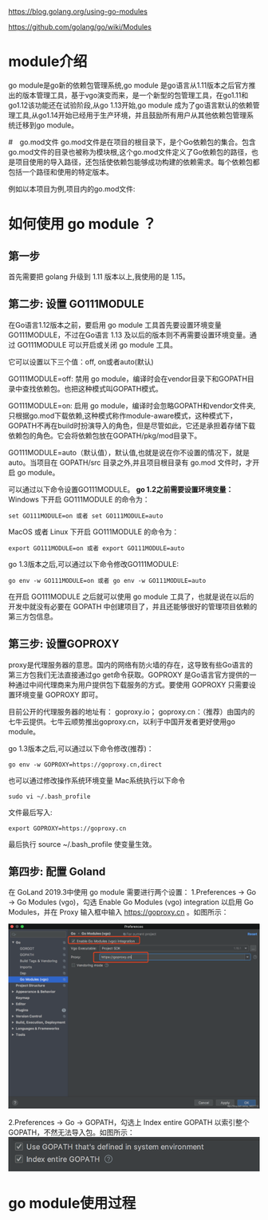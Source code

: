 <!--
 * @Author: your name
 * @Date: 2021-04-08 09:47:15
 * @LastEditTime: 2021-04-08 10:12:22
 * @LastEditors: Please set LastEditors
 * @Description: In User Settings Edit
 * @FilePath: /go_notes/docs/go modules.md
 * ＠reference : https://blog.csdn.net/qq_34021712/article/details/109146367
-->
https://blog.golang.org/using-go-modules

https://github.com/golang/go/wiki/Modules

# module介绍
go module是go新的依赖包管理系统,go module 是go语言从1.11版本之后官方推出的版本管理工具，基于vgo演变而来，是一个新型的包管理工具，在go1.11和go1.12该功能还在试验阶段,从go 1.13开始,go module 成为了go语言默认的依赖管理工具,从go1.14开始已经用于生产环境，并且鼓励所有用户从其他依赖包管理系统迁移到go module。


#　go.mod文件
go.mod文件是在项目的根目录下，是个Go依赖包的集合。包含go.mod文件的目录也被称为模块根,这个go.mod文件定义了Go依赖包的路径，也是项目使用的导入路径，还包括使依赖包能够成功构建的依赖需求。每个依赖包都包括一个路径和使用的特定版本。

例如以本项目为例,项目内的go.mod文件:


# 如何使用 go module ？

## 第一步
首先需要把 golang 升级到 1.11 版本以上,我使用的是 1.15。

## 第二步: 设置 GO111MODULE
在Go语言1.12版本之前，要启用 go module 工具首先要设置环境变量 GO111MODULE，不过在Go语言 1.13 及以后的版本则不再需要设置环境变量。通过 GO111MODULE 可以开启或关闭 go module 工具。

它可以设置以下三个值：off, on或者auto(默认)

GO111MODULE=off: 禁用 go module，编译时会在vendor目录下和GOPATH目录中查找依赖包。也把这种模式叫GOPATH模式。

GO111MODULE=on: 启用 go module，编译时会忽略GOPATH和vendor文件夹,只根据go.mod下载依赖,这种模式称作module-aware模式，这种模式下，GOPATH不再在build时扮演导入的角色，但是尽管如此，它还是承担着存储下载依赖包的角色。它会将依赖包放在GOPATH/pkg/mod目录下。

GO111MODULE=auto（默认值），默认值,也就是说在你不设置的情况下，就是auto。当项目在 GOPATH/src 目录之外,并且项目根目录有 go.mod 文件时，才开启 go module。

可以通过以下命令设置GO111MODULE。
<b>go 1.2之前需要设置环境变量：</b>
Windows 下开启 GO111MODULE 的命令为：
```
set GO111MODULE=on 或者 set GO111MODULE=auto
```

MacOS 或者 Linux 下开启 GO111MODULE 的命令为：
```
export GO111MODULE=on 或者 export GO111MODULE=auto
```
go 1.3版本之后,可以通过以下命令修改GO111MODULE:

```
go env -w GO111MODULE=on 或者 go env -w GO111MODULE=auto
```

在开启 GO111MODULE 之后就可以使用 go module 工具了，也就是说在以后的开发中就没有必要在 GOPATH 中创建项目了，并且还能够很好的管理项目依赖的第三方包信息。

## 第三步: 设置GOPROXY

proxy是代理服务器的意思。国内的网络有防火墙的存在，这导致有些Go语言的第三方包我们无法直接通过go get命令获取。GOPROXY 是Go语言官方提供的一种通过中间代理商来为用户提供包下载服务的方式。要使用 GOPROXY 只需要设置环境变量 GOPROXY 即可。

目前公开的代理服务器的地址有：
goproxy.io；
goproxy.cn：（推荐）由国内的七牛云提供。七牛云顺势推出goproxy.cn，以利于中国开发者更好使用go module。


go 1.3版本之后,可以通过以下命令修改(推荐)：

```
go env -w GOPROXY=https://goproxy.cn,direct
```

也可以通过修改操作系统环境变量
Mac系统执行以下命令

```
sudo vi ~/.bash_profile
```

文件最后写入:

```
export GOPROXY=https://goproxy.cn
```

最后执行 source ~/.bash_profile 使变量生效。

## 第四步: 配置 Goland

在 GoLand 2019.3中使用 go module 需要进行两个设置：
1.Preferences -> Go -> Go Modules (vgo)，勾选 Enable Go Modules (vgo) integration 以启用 Go Modules，并在 Proxy 输入框中输入 https://goproxy.cn 。如图所示：

![](./../assets/goland配置gomodules.png)

2.Preferences -> Go -> GOPATH，勾选上 Index entire GOPATH 以索引整个 GOPATH，不然无法导入包。如图所示：
![](../assets/use_gopath_in_goland.png)

# go module使用过程




# 